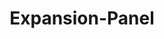 ---
layout: pattern-lyne.njk
tags: 
    - lyne_components_de
    - lyne_components_expansion_panel_de
    - lyne_components_accordion_child_de
key: expansion-panel-lyne_de
title: Expansion-Panel
parent: accordion-folder-lyne_de
order: 240
patternId: sbbExpansionPanel
patternDirectory: accordion
---